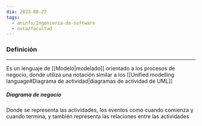 ```yaml
---
dia: 2023-08-27
tags:
  - aninfo/Ingeniería-de-software
  - nota/facultad
---
```

### Definición
---
Es un lenguaje de [[Modelo|modelado]] orientado a los procesos de negocio, donde utiliza una notación similar a los [[Unified modelling language#Diagrama de actividad|diagramas de actividad de UML]]

##### Diagrama de negocio
Donde se representa las actividades, los eventos como cuando comienza y cuando termina, y también representa las relaciones entre las actividades